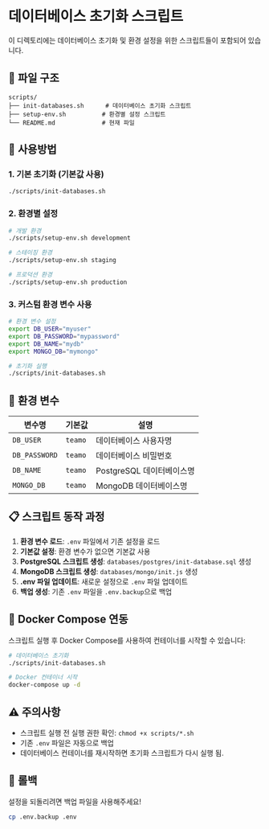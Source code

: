 # 데이터베이스 초기화 스크립트

이 디렉토리에는 데이터베이스 초기화 및 환경 설정을 위한 스크립트들이 포함되어 있습니다.

## 📁 파일 구조

```
scripts/
├── init-databases.sh      # 데이터베이스 초기화 스크립트
├── setup-env.sh          # 환경별 설정 스크립트
└── README.md             # 현재 파일
```

## 🚀 사용방법

### 1. 기본 초기화 (기본값 사용)

```bash
./scripts/init-databases.sh
```

### 2. 환경별 설정

```bash
# 개발 환경
./scripts/setup-env.sh development

# 스테이징 환경
./scripts/setup-env.sh staging

# 프로덕션 환경
./scripts/setup-env.sh production
```

### 3. 커스텀 환경 변수 사용

```bash
# 환경 변수 설정
export DB_USER="myuser"
export DB_PASSWORD="mypassword"
export DB_NAME="mydb"
export MONGO_DB="mymongo"

# 초기화 실행
./scripts/init-databases.sh
```

## 🔧 환경 변수

| 변수명        | 기본값  | 설명                      |
| ------------- | ------- | ------------------------- |
| `DB_USER`     | `teamo` | 데이터베이스 사용자명     |
| `DB_PASSWORD` | `teamo` | 데이터베이스 비밀번호     |
| `DB_NAME`     | `teamo` | PostgreSQL 데이터베이스명 |
| `MONGO_DB`    | `teamo` | MongoDB 데이터베이스명    |

## 📋 스크립트 동작 과정

1. **환경 변수 로드**: `.env` 파일에서 기존 설정을 로드
2. **기본값 설정**: 환경 변수가 없으면 기본값 사용
3. **PostgreSQL 스크립트 생성**: `databases/postgres/init-database.sql` 생성
4. **MongoDB 스크립트 생성**: `databases/mongo/init.js` 생성
5. **.env 파일 업데이트**: 새로운 설정으로 `.env` 파일 업데이트
6. **백업 생성**: 기존 `.env` 파일을 `.env.backup`으로 백업

## 🐳 Docker Compose 연동

스크립트 실행 후 Docker Compose를 사용하여 컨테이너를 시작할 수 있습니다:

```bash
# 데이터베이스 초기화
./scripts/init-databases.sh

# Docker 컨테이너 시작
docker-compose up -d
```

## ⚠️ 주의사항

- 스크립트 실행 전 실행 권한 확인: `chmod +x scripts/*.sh`
- 기존 `.env` 파일은 자동으로 백업
- 데이터베이스 컨테이너를 재시작하면 초기화 스크립트가 다시 실행 됨.

## 🔄 롤백

설정을 되돌리려면 백업 파일을 사용해주세요!

```bash
cp .env.backup .env
```
